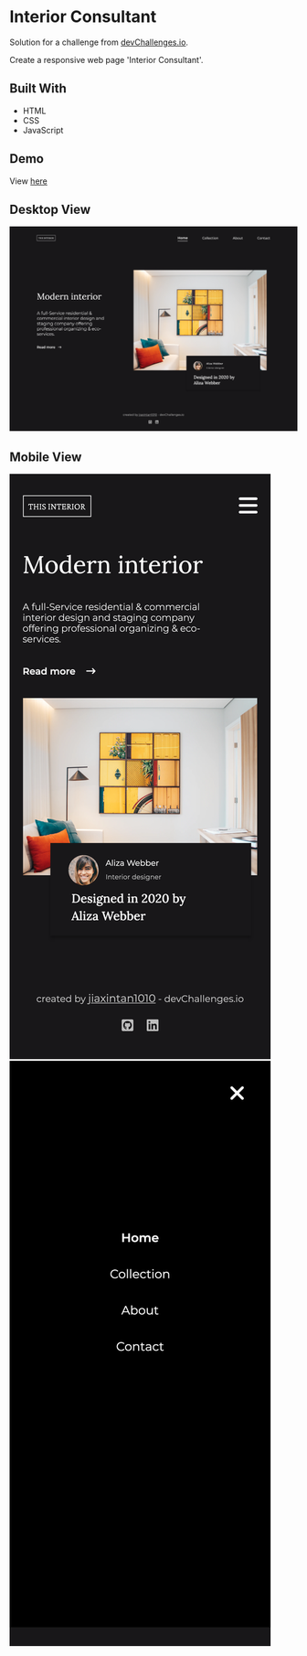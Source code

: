 <h1>Interior Consultant</h1>
<p>Solution for a challenge from  <a href="https://devchallenges.io/">devChallenges.io</a>.</p>
<p>Create a responsive web page 'Interior Consultant'.</p>

<h2>Built With</h2>
<ul>
   <li>HTML</li>
   <li>CSS</li>
   <li>JavaScript</li>
</ul>

<h2>Demo</h2>
View <a href="">here</a>

<h2>Desktop View</h2>
<img src="./images/interior-consultant-desktop-view.png" alt="interior-consultant-desktop-view-img">

<h2>Mobile View</h2>
<img src="./images/interior-consultant-mobile-view.png" alt="interior-conusltant-mobile-view-img">
<br>
<img src="./images/interior-consultant-mobile-view-nav-overlay.png" alt="interior-conusltant-mobile-view-nav-overlay-img">
